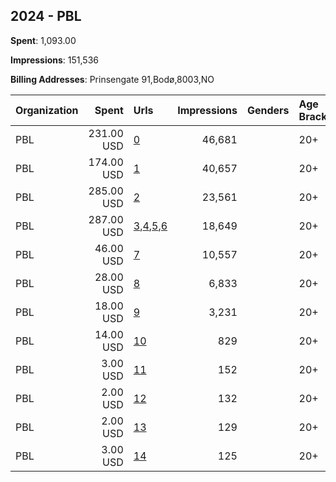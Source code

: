 ## 2024 - PBL 
**Spent**: 1,093.00

**Impressions**: 151,536

**Billing Addresses**: Prinsengate 91,Bodø,8003,NO

|Organization|Spent|Urls|Impressions|Genders|Age Brackets|Country Codes|
|:---|---:|:---|---:|:---|:---|:---|
|PBL|231.00 USD|[0](https://www.snap.com/political-ads/asset/719be74faf9dc89d4edae597cd0f7b9e00beaa55f41ad7fe393d1e109fde095a?mediaType=mp4)|46,681||20+|norway|
|PBL|174.00 USD|[1](https://www.snap.com/political-ads/asset/1b59cbc7ab18c1abe7e804dc4c5a28ec304a016f92bf78b848b2a4cb846aace9?mediaType=mp4)|40,657||20+|norway|
|PBL|285.00 USD|[2](https://www.snap.com/political-ads/asset/1aa7b53119203aa82d0dfb061665a9caed3f66b62201dac7089e3a13fe3e7b47?mediaType=mp4)|23,561||20+|norway|
|PBL|287.00 USD|[3](https://www.snap.com/political-ads/asset/99e03e73e2912bf4ee06329e67a384e39954671486f05039abff1b9de85df76c?mediaType=mp4),[4](https://www.snap.com/political-ads/asset/8e15586b1f499fe3112efce797e7f415456c5b256157025fc559c2de23e870a4?mediaType=mp4),[5](https://www.snap.com/political-ads/asset/d6122f9e89e4c3d99155dbbb4cf41d82431728a328e807261d2048a6266beefa?mediaType=mp4),[6](https://www.snap.com/political-ads/asset/cc60978c73dc2945935f8a516aae28a11584b706f7faa6658b138a5394438e2d?mediaType=mp4)|18,649||20+|norway|
|PBL|46.00 USD|[7](https://www.snap.com/political-ads/asset/08888f176f1862d98d3e4dfd028750ba16f1bc54b753638500c64e01c5b0b219?mediaType=mp4)|10,557||20+|norway|
|PBL|28.00 USD|[8](https://www.snap.com/political-ads/asset/d68c6bee875b6ebaf17e1b60f206ac046684017af039f3db8a74f7c371a9d3ba?mediaType=mp4)|6,833||20+|norway|
|PBL|18.00 USD|[9](https://www.snap.com/political-ads/asset/358a9445a447b9f4989d0b4950d84b872ec5f120034aa5312deadae3acf7305e?mediaType=mp4)|3,231||20+|norway|
|PBL|14.00 USD|[10](https://www.snap.com/political-ads/asset/2433511226b179644a4879cfe3eab1d773ad011619172c67d2210fa4baee3708?mediaType=mp4)|829||20+|norway|
|PBL|3.00 USD|[11](https://www.snap.com/political-ads/asset/8e4375f97bea43591b42afabe47517883f42df641cd431fbc6c78572a19ad82a?mediaType=mp4)|152||20+|norway|
|PBL|2.00 USD|[12](https://www.snap.com/political-ads/asset/939485f0c8fb415c514695cb85df9fa79ef81d7230b74f46348f5900435cd76c?mediaType=mp4)|132||20+|norway|
|PBL|2.00 USD|[13](https://www.snap.com/political-ads/asset/c1d157791cde572312f3915f58fbdb84da2033434a5da5302da64abd88d62113?mediaType=mp4)|129||20+|norway|
|PBL|3.00 USD|[14](https://www.snap.com/political-ads/asset/7571dcd0a72262ec4fb08faf9c31104b84d755949ae4a627734b7c10601916e7?mediaType=mp4)|125||20+|norway|
